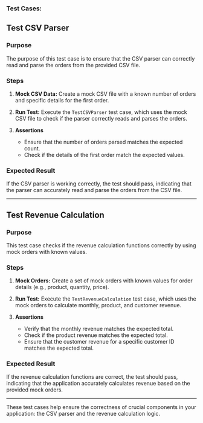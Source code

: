 ### Test Cases:

## Test CSV Parser

### Purpose

The purpose of this test case is to ensure that the CSV parser can correctly read and parse the orders from the provided CSV file.

### Steps

1. **Mock CSV Data:** Create a mock CSV file with a known number of orders and specific details for the first order.

2. **Run Test:** Execute the `TestCSVParser` test case, which uses the mock CSV file to check if the parser correctly reads and parses the orders.

3. **Assertions**
   - Ensure that the number of orders parsed matches the expected count.
   - Check if the details of the first order match the expected values.

### Expected Result

If the CSV parser is working correctly, the test should pass, indicating that the parser can accurately read and parse the orders from the CSV file.

---

## Test Revenue Calculation

### Purpose

This test case checks if the revenue calculation functions correctly by using mock orders with known values.

### Steps

1. **Mock Orders:** Create a set of mock orders with known values for order details (e.g., product, quantity, price).

2. **Run Test:** Execute the `TestRevenueCalculation` test case, which uses the mock orders to calculate monthly, product, and customer revenue.

3. **Assertions**
   - Verify that the monthly revenue matches the expected total.
   - Check if the product revenue matches the expected total.
   - Ensure that the customer revenue for a specific customer ID matches the expected total.

### Expected Result

If the revenue calculation functions are correct, the test should pass, indicating that the application accurately calculates revenue based on the provided mock orders.

---

These test cases help ensure the correctness of crucial components in your application: the CSV parser and the revenue calculation logic.
